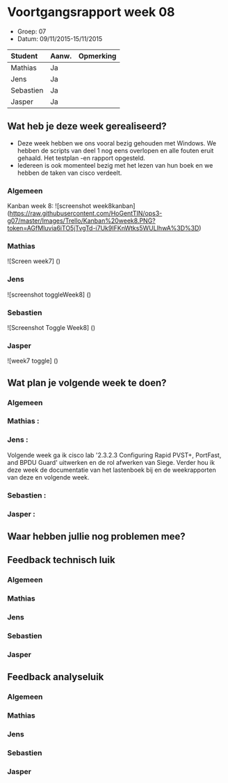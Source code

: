 # Voortgangsrapport week 08

* Groep: 07
* Datum: 09/11/2015-15/11/2015

| Student  | Aanw. | Opmerking |
| :---     | :---  | :---      |
| Mathias  |  Ja   |           |
| Jens     |  Ja   |           |
| Sebastien|  Ja   |           |
| Jasper   |  Ja   |           |



## Wat heb je deze week gerealiseerd?
- Deze week hebben we ons vooral bezig gehouden met Windows. We hebben de scripts van deel 1 nog eens overlopen en alle fouten eruit gehaald. Het testplan -en rapport opgesteld.
- Iedereen is ook momenteel bezig met het lezen van hun boek en we hebben de taken van cisco verdeelt.

### Algemeen

Kanban week 8:
![screenshot week8kanban] (https://raw.githubusercontent.com/HoGentTIN/ops3-g07/master/Images/Trello/Kanban%20week8.PNG?token=AGfMluvia6iTO5jTvgTd-i7Uk9IFKnWtks5WULIhwA%3D%3D)
### Mathias

![Screen week7] ()
### Jens

![screenshot toggleWeek8] ()

### Sebastien
![Screenshot Toggle Week8] ()

### Jasper

![week7 toggle] ()


## Wat plan je volgende week te doen?

### Algemeen
### Mathias : 
### Jens :  
Volgende week ga ik cisco lab '2.3.2.3 Configuring Rapid PVST+, PortFast, and BPDU Guard' uitwerken en de rol afwerken van Siege.
Verder hou ik deze week de documentatie van het lastenboek bij en de weekrapporten van deze en volgende week.
### Sebastien : 
### Jasper : 

## Waar hebben jullie nog problemen mee?
## Feedback technisch luik

### Algemeen

### Mathias
### Jens
### Sebastien
### Jasper

## Feedback analyseluik

### Algemeen
 
### Mathias
### Jens
### Sebastien
### Jasper

